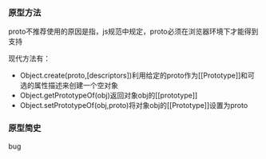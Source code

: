 ### 原型方法

proto不推荐使用的原因是指，js规范中规定，proto必须在浏览器环境下才能得到支持

现代方法有：

- Object.create(proto,[descriptors])利用给定的proto作为[[Prototype]]和可选的属性描述来创建一个空对象
- Object.getPrototypeOf(obj)返回对象obj的[[prototype]]
- Object.setPrototypeOf(obj,proto)将对象obj的[[Prototype]]设置为proto

### 原型简史

bug

